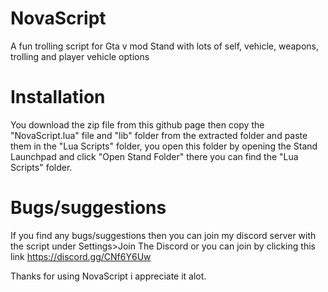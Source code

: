 # NovaScript
A fun trolling script for Gta v mod Stand
with lots of self, vehicle, weapons, trolling and player vehicle options

# Installation
You download the zip file from this github page then copy the "NovaScript.lua" file and "lib" folder from the extracted folder and paste them in the "Lua Scripts" folder, you open this folder by opening the Stand Launchpad and click "Open Stand Folder" there you can find the "Lua Scripts" folder.

# Bugs/suggestions
If you find any bugs/suggestions then you can join my discord server with the script under Settings>Join The Discord or you can join by clicking this link https://discord.gg/CNf6Y6Uw

Thanks for using NovaScript i appreciate it alot.
